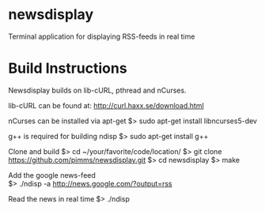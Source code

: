 newsdisplay
===========

Terminal application for displaying RSS-feeds in real time


Build Instructions
==================

Newsdisplay builds on lib-cURL, pthread and nCurses. 

lib-cURL can be found at:
http://curl.haxx.se/download.html

nCurses can be installed via apt-get 
	$> sudo apt-get install libncurses5-dev

g++ is required for building ndisp 
	$> sudo apt-get install g++

Clone and build 
	$> cd ~/your/favorite/code/location/
	$> git clone https://github.com/pimms/newsdisplay.git 
	$> cd newsdisplay 
	$> make

Add the google news-feed  
	$> ./ndisp -a http://news.google.com/?output=rss 

Read the news in real time
	$> ./ndisp
